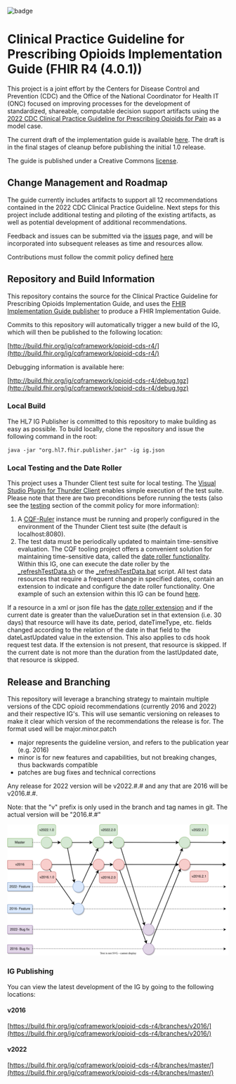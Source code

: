 ![badge](https://img.shields.io/endpoint?url=https://gist.githubusercontent.com/c-schuler/85372d96485a2f5d9d5f100b45374f78/raw/qa-errors.json)

# Clinical Practice Guideline for Prescribing Opioids Implementation Guide (FHIR R4 (4.0.1))

This project is a joint effort by the Centers for Disease Control and Prevention (CDC) and the Office of the National Coordinator for Health IT (ONC) focused on improving processes for the development of standardized, shareable, computable decision support artifacts using the [2022 CDC Clinical Practice Guideline for Prescribing Opioids for Pain](https://www.cdc.gov/mmwr/volumes/71/rr/rr7103a1.htm) as a model case.

The current draft of the implementation guide is available [here](http://build.fhir.org/ig/cqframework/opioid-cds-r4/). The draft is in the final stages of cleanup before publishing the initial 1.0 release.

The guide is published under a Creative Commons [license](LICENSE.md).
 
## Change Management and Roadmap

The guide currently includes artifacts to support all 12 recommendations contained in the 2022 CDC Clinical Practice Guideline. Next steps for this project include additional testing and piloting of the existing artifacts, as well as potential development of additional recommendations.

Feedback and issues can be submitted via the [issues](issues) page, and will be incorporated into subsequent releases as time and resources allow.

Contributions must follow the commit policy defined [here](/commit_policy.md)

## Repository and Build Information

This repository contains the source for the Clinical Practice Guideline for Prescribing Opioids Implementation Guide, and uses the [FHIR Implementation Guide publisher](http://wiki.hl7.org/index.php?title=IG_Publisher_Documentation) to produce a FHIR Implementation Guide.

Commits to this repository will automatically trigger a new build of the IG, which will then be published to the following location:

[http://build.fhir.org/ig/cqframework/opioid-cds-r4/](http://build.fhir.org/ig/cqframework/opioid-cds-r4/)

Debugging information is available here:

[http://build.fhir.org/ig/cqframework/opioid-cds-r4/debug.tgz](http://build.fhir.org/ig/cqframework/opioid-cds-r4/debug.tgz)

### Local Build

The HL7 IG Publisher is committed to this repository to make building as easy as possible. To build locally, clone the repository and issue the following command in the root:

    java -jar "org.hl7.fhir.publisher.jar" -ig ig.json

### Local Testing and the Date Roller
This project uses a Thunder Client test suite for local testing. The [Visual Studio Plugin for Thunder Client](https://www.thunderclient.com) enables simple execution of the test suite. Please note that there are two preconditions before running the tests (also see the [testing](https://github.com/cqframework/opioid-cds-r4/blob/master/commit_policy.md#testing) section of the commit policy for more information):
1. A [CQF-Ruler](https://github.com/cqframework/cqf-ruler) instance must be running and properly configured in the environment of the Thunder Client test suite (the default is localhost:8080). 
2. The test data must be periodically updated to maintain time-sensitive evaluation. The CQF tooling project offers a convenient solution for maintaining time-sensitive data, called the [date roller functionality](https://github.com/cqframework/cqf-tooling/tree/master/tooling/src/main/java/org/opencds/cqf/tooling/dateroller). Within this IG, one can execute the date roller by the [_refreshTestData.sh](https://github.com/cqframework/opioid-cds-r4/blob/master/_refreshTestData.sh) or the [_refreshTestData.bat](https://github.com/cqframework/opioid-cds-r4/blob/master/_refreshTestData.bat) script. All test data resources that require a frequent change in specified dates, contain an extension to indicate and configure the date roller functionality. One example of such an extension within this IG can be found [here](https://github.com/cqframework/opioid-cds-r4/blob/master/input/pagecontent/requests/OpioidCDSREC01/request-example-rec-01-in-outpatient-opioid.json#L16).

If a resource in a xml or json file has the [date roller extension](http://fhir.org/guides/cdc/opioid-cds/StructureDefinition/dataDateRoller) and if the current date is greater than the valueDuration set in that extension (i.e. 30 days) that resource will have its date, period, dateTimeType, etc. fields changed according to the relation of the date in that field to the dateLastUpdated value in the extension. This also applies to cds hook request test data. If the extension is not present, that resource is skipped. If the current date is not more than the duration from the lastUpdated date, that resource is skipped.

## Release and Branching

This repository will leverage a branching strategy to maintain multiple versions of the CDC opioid recommendations (currently 2016 and 2022) and their respective IG's. This will use semantic versioning on releases to make it clear which version of the recommendations the release is for.
 The format used will be major.minor.patch
- major represents the guideline version, and refers to the publication year (e.g. 2016)
- minor is for new features and capabilities, but not breaking changes, thus backwards compatible
- patches are bug fixes and technical corrections

Any release for 2022 version will be v2022.#.# and any that are 2016 will be v2016.#.#.

Note: that the "v" prefix is only used in the branch and tag names in git. The actual version will be "2016.#.#"


![branching](diagrams/Branching.svg)

### IG Publishing

You can view the latest development of the IG by going to the following locations:

#### v2016
[https://build.fhir.org/ig/cqframework/opioid-cds-r4/branches/v2016/](https://build.fhir.org/ig/cqframework/opioid-cds-r4/branches/v2016/)

#### v2022
[https://build.fhir.org/ig/cqframework/opioid-cds-r4/branches/master/](https://build.fhir.org/ig/cqframework/opioid-cds-r4/branches/master/)